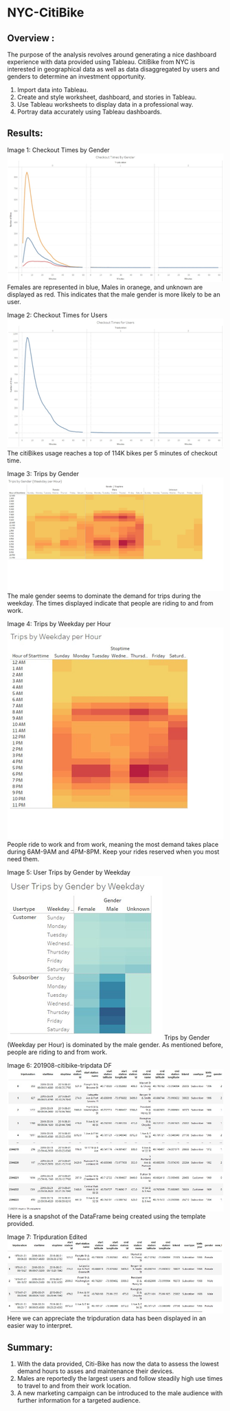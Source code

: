 # NYC-CitiBike

## Overview :

The purpose of the analysis revolves around generating a nice dashboard experience with data provided using Tableau. CitiBike from NYC is interested in geographical data as well as data disaggregated by users and genders to determine an investment opportunity. 

1. Import data into Tableau.
2. Create and style worksheet, dashboard, and stories in Tableau. 
3. Use Tableau worksheets to display data in a professional way. 
4. Portray data accurately using Tableau dashboards. 


## Results:

Image 1: Checkout Times by Gender
   ![Image 1](https://github.com/Sergg99/NYC-CitiBike/blob/34c5765e6455adbfc84c476960f87aeea819f84a/Challenge/Images/Checkout%20Times%20by%20Gender.jpg)
   Females are represented in blue, Males in oranege, and unknown are displayed as red. This indicates that the male gender is more likely to be an user. 

Image 2: Checkout Times for Users
   ![Image 2](https://github.com/Sergg99/NYC-CitiBike/blob/34c5765e6455adbfc84c476960f87aeea819f84a/Challenge/Images/Checkout%20Times%20for%20Users.jpg)
   The citiBikes usage reaches a top of 114K bikes per 5 minutes of checkout time.  
   
Image 3: Trips by Gender
   ![Image 3](https://github.com/Sergg99/NYC-CitiBike/blob/34c5765e6455adbfc84c476960f87aeea819f84a/Challenge/Images/Trips%20by%20Gender%20(Weekday%20per%20Hour).jpg)
   The male gender seems to dominate the demand for trips during the weekday. The times displayed indicate that people are riding to and from work. 
   
Image 4: Trips by Weekday per Hour
   ![Image 4](https://github.com/Sergg99/NYC-CitiBike/blob/34c5765e6455adbfc84c476960f87aeea819f84a/Challenge/Images/Trips%20by%20Weekday%20per%20Hour.jpg)
   People ride to work and from work, meaning the most demand takes place during 6AM-9AM and 4PM-8PM. Keep your rides reserved when you most need them. 
   
Image 5: User Trips by Gender by Weekday
   ![Image 5](https://github.com/Sergg99/NYC-CitiBike/blob/34c5765e6455adbfc84c476960f87aeea819f84a/Challenge/Images/User%20Trips%20by%20Gender%20by%20Weekday.jpg)
Trips by Gender (Weekday per Hour) is dominated by the male gender. As mentioned before, people are riding to and from work.

Image 6: 201908-citibike-tripdata DF
   ![Image 6](https://github.com/Sergg99/NYC-CitiBike/blob/21c21d3a0e88341d0d6ce21c22075767631bc698/Images/201908-citibike-tripdata%20DF.jpg)
   Here is a snapshot of the DataFrame being created using the template provided. 
   
Image 7: Tripduration Edited
   ![Image 7](https://github.com/Sergg99/NYC-CitiBike/blob/21c21d3a0e88341d0d6ce21c22075767631bc698/Images/Tripduration%20edited.jpg)
   Here we can appreciate the tripduration data has been displayed in an easier way to interpret.

## Summary:

1. With the data provided, Citi-Bike has now the data to assess the lowest demand hours to asses and maintenance their devices. 
2. Males are reportedly the largest users and follow steadily high use times to travel to and from their work location.
3. A new marketing campaign can be introduced to the male audience with further information for a targeted audience. 
